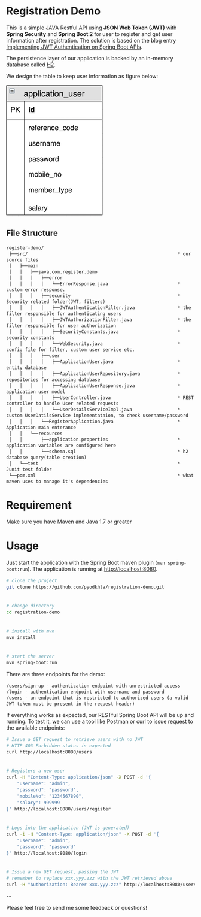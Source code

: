 # Registration Demo
This is a simple JAVA Restful API using **JSON Web Token (JWT)** with **Spring Security** and **Spring Boot 2** for user 
to register and get user information after registration. The solution is based on the blog entry 
[Implementing JWT Authentication on Spring Boot APIs](https://auth0.com/blog/implementing-jwt-authentication-on-spring-boot/).

The persistence layer of our application is backed by an in-memory database called [H2](http://www.h2database.com/).

We design the table to keep user information as figure below:

![Screenshot Application User Table](application_user_table.png?raw=true "Screenshot Application User Table")

## File Structure
```
register-demo/
 ├──src/                                                        * our source files
 │   ├──main
 │   │   ├──java.com.register.demo
 │   │   │   ├──error
 │   │   │   │   └──ErrorResponse.java                          * custom error response.
 │   │   │   ├──security                                        * Security related folder(JWT, filters)
 │   │   │   │   ├──JWTAuthenticationFilter.java                * the filter responsible for authenticating users
 │   │   │   │   ├──JWTAuthorizationFilter.java                 * the filter responsible for user authorization
 │   │   │   │   ├──SecurityConstants.java                      * security constants
 │   │   │   │   └──WebSecurity.java                            * config file for filter, custom user service etc.
 │   │   │   ├──user
 │   │   │   │   ├──ApplicationUser.java                        * entity database
 │   │   │   │   ├──ApplicationUserRepository.java              * repositories for accessing database
 │   │   │   │   ├──ApplicationUserResponse.java                * application user model
 │   │   │   │   ├──UserController.java                         * REST controller to handle User related requests
 │   │   │   │   └──UserDetailsServiceImpl.java                 * custom UserDatilsService implementataion, to check username/password
 │   │   │   └──RegisterApplication.java                        * Application main enterance
 │   │   └──recources
 │   │       ├──application.properties                          * application variables are configured here
 │   │       └──schema.sql                                      * h2 database query(table creation)
 │   └──test                                                    * Junit test folder
 └──pom.xml                                                     * what maven uses to manage it's dependencies
```

# Requirement
Make sure you have Maven and Java 1.7 or greater

# Usage
Just start the application with the Spring Boot maven plugin (`mvn spring-boot:run`). The application is
running at [http://localhost:8080](http://localhost:8080).

```bash
# clone the project
git clone https://github.com/pyodkhla/registration-demo.git


# change directory
cd registration-demo


# install with mvn
mvn install


# start the server
mvn spring-boot:run
```

There are three endpoints for the demo:

```
/users/sign-up - authentication endpoint with unrestricted access
/login - authentication endpoint with username and password
/users - an endpoint that is restricted to authorized users (a valid JWT token must be present in the request header)
```

If everything works as expected, our RESTful Spring Boot API will be up and running. 
To test it, we can use a tool like Postman or curl to issue request to the available endpoints:

```bash
# Issue a GET request to retrieve users with no JWT
# HTTP 403 Forbidden status is expected
curl http://localhost:8080/users


# Registers a new user
curl -H "Content-Type: application/json" -X POST -d '{
    "username": "admin",
    "password": "password",
    "mobileNo": "1234567890",
    "salary": 999999
}' http://localhost:8080/users/register


# Logs into the application (JWT is generated)
curl -i -H "Content-Type: application/json" -X POST -d '{
    "username": "admin",
    "password": "password"
}' http://localhost:8080/login


# Issue a new GET request, passing the JWT
# remember to replace xxx.yyy.zzz with the JWT retrieved above
curl -H "Authorization: Bearer xxx.yyy.zzz" http://localhost:8080/users
```


--

Please feel free to send me some feedback or questions!